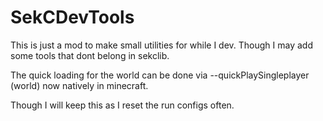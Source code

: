 SekCDevTools
============
This is just a mod to make small utilities for while I dev. Though I may add some tools that dont belong in sekclib.

The quick loading for the world can be done via --quickPlaySingleplayer (world) now natively in minecraft.

Though I will keep this as I reset the run configs often.
